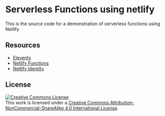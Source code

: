 # Serverless Functions using netlify

This is the source code for a demonstration of serverless functions using Netlify

## Resources

- [Eleventy](https://www.11ty.dev/)
- [Netlify Functions](https://www.netlify.com/products/functions/)
- [Netlify Identity](https://docs.netlify.com/visitor-access/identity/)

## License

<a rel="license" href="http://creativecommons.org/licenses/by-nc-sa/4.0/"><img alt="Creative Commons License" style="border-width:0" src="https://i.creativecommons.org/l/by-nc-sa/4.0/88x31.png" /></a><br />This work is licensed under a <a rel="license" href="http://creativecommons.org/licenses/by-nc-sa/4.0/">Creative Commons Attribution-NonCommercial-ShareAlike 4.0 International License</a>.
